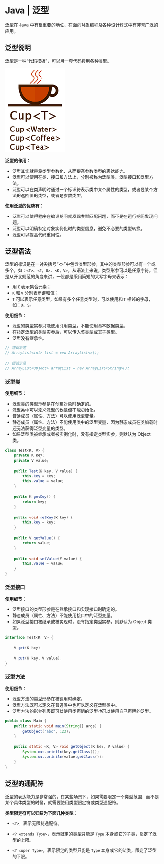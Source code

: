 # Java | 泛型

泛型在 Java 中有很重要的地位，在面向对象编程及各种设计模式中有非常广泛的应用。

## 泛型说明

泛型是一种“代码模板”，可以用一套代码套用各种类型。

![20230506125434](./assets/20230506125434.png)

**泛型的作用：**

- 泛型其实就是将类型参数化，从而提高参数类型的表达能力。
- 泛型可以使用在类、接口和方法上，分别被称为泛型类、泛型接口和泛型方法。
- 泛型可以在类声明时通过一个标识符表示类中某个属性的类型，或者是某个方法的返回值的类型，或者是参数类型。

**使用泛型的优势有：**

- 泛型可以使得程序在编译期间就发现类型匹配问题，而不是在运行期间发现问题。
- 泛型可以明确特定对象实例化时的类型信息，避免不必要的类型转换。
- 泛型可以提高代码重用性。

## 泛型语法

泛型的标识是在一对尖括号“<>”中包含类型形参，其中的类型形参可以有一个或多个，如：`<T>`、`<T, U>`、`<K, V>`。从语法上来说，类型形参可以是任意字符。但是从开发规范的角度来讲，一般都是采用简短的大写字母来表示：

- 用 `E` 表示集合元素；
- `K` 和 `V` 分别表示键和值；
- `T` 可以表示任意类型，如果有多个任意类型时，可以使用和 `T` 相邻的字母，如：`U`、`S`。

**使用细节：**

- 泛型的类型实参只能使用引用类型，不能使用基本数据类型。
- 在指定泛型的类型实参后，可以传入该类型或其子类型。
- 泛型没有继承性。

```java
// 错误示范
// ArrayList<int> list = new ArrayList<>();

// 错误示范
// ArrayList<Object> arrayList = new ArrayList<String>();
```

### 泛型类

**使用细节：**

- 泛型类的类型形参是在创建对象时确定的。
- 泛型类中可以定义泛型的数组但不能初始化。
- 普通成员（属性、方法）可以使用泛型变量。
- 静态成员（属性、方法）不能使用类中的泛型变量，因为静态成员在类加载时还无法获得泛型变量的类型。
- 如果泛型类被继承或者被实例化时，没有指定类型实参，则默认为 Object 类。

```java
class Test<K, V> {
    private K key;
    private V value;

    public Test(K key, V value) {
        this.key = key;
        this.value = value;
    }

    public K getKey() {
        return key;
    }

    public void setKey(K key) {
        this.key = key;
    }

    public V getValue() {
        return value;
    }

    public void setValue(V value) {
        this.value = value;
    }
}
```

### 泛型接口

**使用细节：**

- 泛型接口的类型形参是在继承接口和实现接口时确定的。
- 静态成员（属性、方法）不能使用接口中的泛型变量。
- 如果泛型接口被继承或被实现时，没有指定类型实参，则默认为 Object 类型。

```java
interface Test<K, V> {

    V get(K key);

    V put(K key, V value);
}
```

### 泛型方法

**使用细节：**

- 泛型方法的类型形参在被调用时确定。
- 泛型方法既可以定义在普通类中也可以定义在泛型类中。
- 泛型方法的形参列表既可以使用类声明的泛型也可以使用自己声明的泛型。

```java
public class Main {
    public static void main(String[] args) {
        getObject("abc", 123);
    }

    public static <K, V> void getObject(K key, V value) {
        System.out.println(key.getClass());
        System.out.println(value.getClass());
    }
}
```

## 泛型的通配符

泛型的表达能力是非常强的，在某些场景下，如果需要限定一个类型范围，而不是某个具体类型的时候，就需要使用类型限定符或类型通配符。

**类型限定符可以归结为下面几种类型：**

- `<?>`，表示无限制通配符。

- `<? extends Type>`，表示限定的类型只能是 `Type` 本身或它的子类，限定了泛型的上限。

- `<? super Type>`，表示限定的类型只能是 `Type` 本身或它的父类，限定了泛型的下限。
